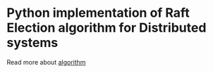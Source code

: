 # Python implementation of Raft Election algorithm for Distributed systems
Read more about [algorithm](https://raft.github.io/)
